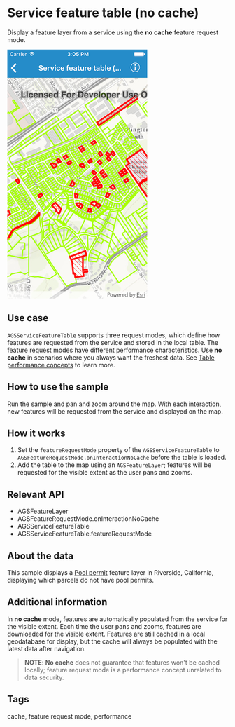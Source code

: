 # Service feature table (no cache)

Display a feature layer from a service using the **no cache** feature request mode.

![Service feature table (no cache) sample](service-feature-table-no-cache.png)

## Use case

`AGSServiceFeatureTable` supports three request modes, which define how features are requested from the service and stored in the local table. The feature request modes have different performance characteristics. Use **no cache** in scenarios where you always want the freshest data. See [Table performance concepts](https://developers.arcgis.com/ios/latest/swift/guide/layers.htm#ESRI_SECTION1_40F10593308A4718971C9A8F5FB9EC7D) to learn more.

## How to use the sample

Run the sample and pan and zoom around the map. With each interaction, new features will be requested from the service and displayed on the map.

## How it works

1. Set the `featureRequestMode` property of the `AGSServiceFeatureTable` to `AGSFeatureRequestMode.onInteractionNoCache` before the table is loaded.
2. Add the table to the map using an `AGSFeatureLayer`; features will be requested for the visible extent as the user pans and zooms.

## Relevant API

* AGSFeatureLayer
* AGSFeatureRequestMode.onInteractionNoCache
* AGSServiceFeatureTable
* AGSServiceFeatureTable.featureRequestMode

## About the data

This sample displays a [Pool permit](https://sampleserver6.arcgisonline.com/arcgis/rest/services/PoolPermits/FeatureServer/0) feature layer in Riverside, California, displaying which parcels do not have pool permits.

## Additional information

In **no cache** mode, features are automatically populated from the service for the visible extent. Each time the user pans and zooms, features are downloaded for the visible extent. Features are still cached in a local geodatabase for display, but the cache will always be populated with the latest data after navigation.

> **NOTE**: **No cache** does not guarantee that features won't be cached locally; feature request mode is a performance concept unrelated to data security.

## Tags

cache, feature request mode, performance
